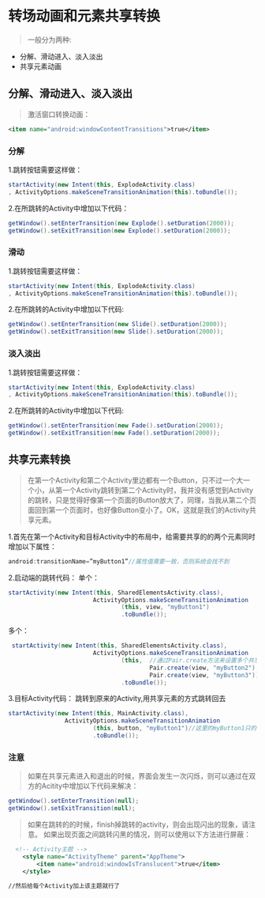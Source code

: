 # 转场动画和元素共享转换
>一般分为两种:
* 分解、滑动进入、淡入淡出
* 共享元素动画
## 分解、滑动进入、淡入淡出
>激活窗口转换动画：
```xml
<item name="android:windowContentTransitions">true</item>
```
### 分解
1.跳转按钮需要这样做：
```java
startActivity(new Intent(this, ExplodeActivity.class)
, ActivityOptions.makeSceneTransitionAnimation(this).toBundle());
```
2.在所跳转的Activity中增加以下代码：
```java
getWindow().setEnterTransition(new Explode().setDuration(2000));  
getWindow().setExitTransition(new Explode().setDuration(2000)); 
```
### 滑动
1.跳转按钮需要这样做：
```java
startActivity(new Intent(this, ExplodeActivity.class)
, ActivityOptions.makeSceneTransitionAnimation(this).toBundle());
```
2.在所跳转的Activity中增加以下代码:
```java
getWindow().setEnterTransition(new Slide().setDuration(2000));  
getWindow().setExitTransition(new Slide().setDuration(2000)); 
```
### 淡入淡出
1.跳转按钮需要这样做：
```java
startActivity(new Intent(this, ExplodeActivity.class)
, ActivityOptions.makeSceneTransitionAnimation(this).toBundle());
```
2.在所跳转的Activity中增加以下代码:
```java
getWindow().setEnterTransition(new Fade().setDuration(2000));  
getWindow().setExitTransition(new Fade().setDuration(2000));
```
## 共享元素转换
> 在第一个Activity和第二个Activity里边都有一个Button，只不过一个大一个小，从第一个Activity跳转到第二个Activity时，我并没有感觉到Activity的跳转，只是觉得好像第一个页面的Button放大了，同理，当我从第二个页面回到第一个页面时，也好像Button变小了。OK，这就是我们的Activity共享元素。

1.首先在第一个Activity和目标Activity中的布局中，给需要共享的的两个元素同时增加以下属性：
```java
android:transitionName=”myButton1”//属性值需要一致，否则系统会找不到
```
2.启动端的跳转代码：
单个：
```java
startActivity(new Intent(this, SharedElementsActivity.class),
                        ActivityOptions.makeSceneTransitionAnimation
                                (this, view, "myButton1")
                                .toBundle());
```
多个：
```java
 startActivity(new Intent(this, SharedElementsActivity.class),
                        ActivityOptions.makeSceneTransitionAnimation
                                (this,  //通过Pair.create方法来设置多个共享元素
                                        Pair.create(view, "myButton2"),//这里的myButton2只的是SharedElementsActivity中的共享元素
                                        Pair.create(view, "myButton3"))
                                .toBundle());
```
3.目标Activity代码：
跳转到原来的Activity,用共享元素的方式跳转回去
```java
startActivity(new Intent(this, MainActivity.class),
                ActivityOptions.makeSceneTransitionAnimation
                        (this, button, "myButton1")//这里的myButton1只的是MainActivity中的共享元素
                        .toBundle());
```
### 注意
> 如果在共享元素进入和退出的时候，界面会发生一次闪烁，则可以通过在双方的Acitity中增加以下代码来解决：
```java
getWindow().setEnterTransition(null);
getWindow().setExitTransition(null);
```
>如果在跳转的的时候，finish掉跳转的activity，则会出现闪出的现象，请注意。
>如果出现页面之间跳转闪黑的情况，则可以使用以下方法进行屏蔽：
```xml
  <!-- Activity主题 -->
    <style name="ActivityTheme" parent="AppTheme">
        <item name="android:windowIsTranslucent">true</item>
    </style>

//然后给每个Activity加上该主题就行了
```


